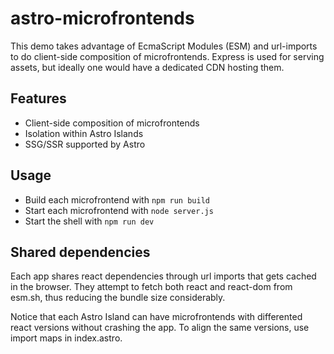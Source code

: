 # astro-microfrontends

This demo takes advantage of EcmaScript Modules (ESM) and url-imports to do client-side composition of microfrontends. Express is used for serving assets, but ideally one would have a dedicated CDN hosting them.

## Features

- Client-side composition of microfrontends
- Isolation within Astro Islands
- SSG/SSR supported by Astro

## Usage

- Build each microfrontend with `npm run build`
- Start each microfrontend with `node server.js`
- Start the shell with `npm run dev`

## Shared dependencies

Each app shares react dependencies through url imports that gets cached in the browser. They attempt to fetch both react and react-dom from esm.sh, thus reducing the bundle size considerably.

Notice that each Astro Island can have microfrontends with differented react versions without crashing the app. To align the same versions, use import maps in index.astro.
